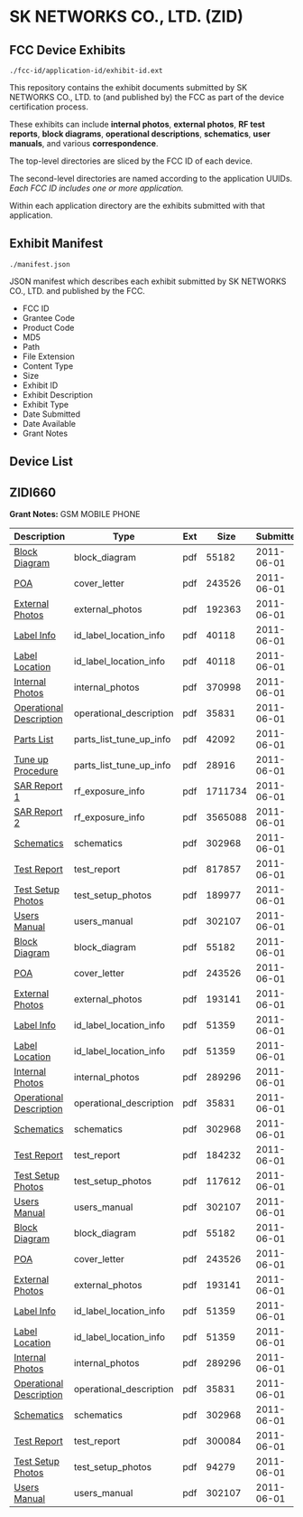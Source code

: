 # SK NETWORKS CO., LTD. (ZID)
## FCC Device Exhibits

```
./fcc-id/application-id/exhibit-id.ext
```

This repository contains the exhibit documents submitted by SK NETWORKS CO., LTD. to (and published by) the FCC as part of the device certification process.

These exhibits can include **internal photos**, **external photos**, **RF test reports**, **block diagrams**, **operational descriptions**, **schematics**, **user manuals**, and various **correspondence**.

The top-level directories are sliced by the FCC ID of each device.

The second-level directories are named according to the application UUIDs. *Each FCC ID includes one or more application.*

Within each application directory are the exhibits submitted with that application. 

## Exhibit Manifest

```
./manifest.json
```

JSON manifest which describes each exhibit submitted by SK NETWORKS CO., LTD. and published by the FCC.

- FCC ID
- Grantee Code
- Product Code
- MD5
- Path
- File Extension
- Content Type
- Size
- Exhibit ID
- Exhibit Description
- Exhibit Type
- Date Submitted
- Date Available
- Grant Notes

## Device List
## ZIDI660
**Grant Notes:** GSM MOBILE PHONE

| Description | Type | Ext | Size | Submitted | Available |
| ----------- | ---- | --- | ---- | --------- | --------- |
| [Block Diagram](ZIDI660/f4e2b856a278bcbc8d58edd8b6e02382/1475538.pdf) | block_diagram | pdf | 55182 | 2011-06-01 | 2011-06-01 |
| [POA](ZIDI660/f4e2b856a278bcbc8d58edd8b6e02382/1475544.pdf) | cover_letter | pdf | 243526 | 2011-06-01 | 2011-06-01 |
| [External Photos](ZIDI660/f4e2b856a278bcbc8d58edd8b6e02382/1475567.pdf) | external_photos | pdf | 192363 | 2011-06-01 | 2011-06-01 |
| [Label Info](ZIDI660/f4e2b856a278bcbc8d58edd8b6e02382/1475569.pdf) | id_label_location_info | pdf | 40118 | 2011-06-01 | 2011-06-01 |
| [Label Location](ZIDI660/f4e2b856a278bcbc8d58edd8b6e02382/1475569.pdf) | id_label_location_info | pdf | 40118 | 2011-06-01 | 2011-06-01 |
| [Internal Photos](ZIDI660/f4e2b856a278bcbc8d58edd8b6e02382/1475568.pdf) | internal_photos | pdf | 370998 | 2011-06-01 | 2011-06-01 |
| [Operational Description](ZIDI660/f4e2b856a278bcbc8d58edd8b6e02382/1475543.pdf) | operational_description | pdf | 35831 | 2011-06-01 | 2011-06-01 |
| [Parts List](ZIDI660/f4e2b856a278bcbc8d58edd8b6e02382/1475572.pdf) | parts_list_tune_up_info | pdf | 42092 | 2011-06-01 | 2011-06-01 |
| [Tune up Procedure](ZIDI660/f4e2b856a278bcbc8d58edd8b6e02382/1269617.pdf) | parts_list_tune_up_info | pdf | 28916 | 2011-06-01 | 2011-06-01 |
| [SAR Report 1](ZIDI660/f4e2b856a278bcbc8d58edd8b6e02382/1475574.pdf) | rf_exposure_info | pdf | 1711734 | 2011-06-01 | 2011-06-01 |
| [SAR Report 2](ZIDI660/f4e2b856a278bcbc8d58edd8b6e02382/1475575.pdf) | rf_exposure_info | pdf | 3565088 | 2011-06-01 | 2011-06-01 |
| [Schematics](ZIDI660/f4e2b856a278bcbc8d58edd8b6e02382/1475545.pdf) | schematics | pdf | 302968 | 2011-06-01 | 2011-06-01 |
| [Test Report](ZIDI660/f4e2b856a278bcbc8d58edd8b6e02382/1475577.pdf) | test_report | pdf | 817857 | 2011-06-01 | 2011-06-01 |
| [Test Setup Photos](ZIDI660/f4e2b856a278bcbc8d58edd8b6e02382/1475578.pdf) | test_setup_photos | pdf | 189977 | 2011-06-01 | 2011-06-01 |
| [Users Manual](ZIDI660/f4e2b856a278bcbc8d58edd8b6e02382/1475546.pdf) | users_manual | pdf | 302107 | 2011-06-01 | 2011-06-01 |
| [Block Diagram](ZIDI660/d8825b9ae2d9a26dcb7d5371bea7ac33/1475538.pdf) | block_diagram | pdf | 55182 | 2011-06-01 | 2011-06-01 |
| [POA](ZIDI660/d8825b9ae2d9a26dcb7d5371bea7ac33/1475544.pdf) | cover_letter | pdf | 243526 | 2011-06-01 | 2011-06-01 |
| [External Photos](ZIDI660/d8825b9ae2d9a26dcb7d5371bea7ac33/1475539.pdf) | external_photos | pdf | 193141 | 2011-06-01 | 2011-06-01 |
| [Label Info](ZIDI660/d8825b9ae2d9a26dcb7d5371bea7ac33/1475542.pdf) | id_label_location_info | pdf | 51359 | 2011-06-01 | 2011-06-01 |
| [Label Location](ZIDI660/d8825b9ae2d9a26dcb7d5371bea7ac33/1475542.pdf) | id_label_location_info | pdf | 51359 | 2011-06-01 | 2011-06-01 |
| [Internal Photos](ZIDI660/d8825b9ae2d9a26dcb7d5371bea7ac33/1475540.pdf) | internal_photos | pdf | 289296 | 2011-06-01 | 2011-06-01 |
| [Operational Description](ZIDI660/d8825b9ae2d9a26dcb7d5371bea7ac33/1475543.pdf) | operational_description | pdf | 35831 | 2011-06-01 | 2011-06-01 |
| [Schematics](ZIDI660/d8825b9ae2d9a26dcb7d5371bea7ac33/1475545.pdf) | schematics | pdf | 302968 | 2011-06-01 | 2011-06-01 |
| [Test Report](ZIDI660/d8825b9ae2d9a26dcb7d5371bea7ac33/1475555.pdf) | test_report | pdf | 184232 | 2011-06-01 | 2011-06-01 |
| [Test Setup Photos](ZIDI660/d8825b9ae2d9a26dcb7d5371bea7ac33/1475556.pdf) | test_setup_photos | pdf | 117612 | 2011-06-01 | 2011-06-01 |
| [Users Manual](ZIDI660/d8825b9ae2d9a26dcb7d5371bea7ac33/1475546.pdf) | users_manual | pdf | 302107 | 2011-06-01 | 2011-06-01 |
| [Block Diagram](ZIDI660/d7803bfd0c542948a0093ca7d61a5fc8/1475538.pdf) | block_diagram | pdf | 55182 | 2011-06-01 | 2011-06-01 |
| [POA](ZIDI660/d7803bfd0c542948a0093ca7d61a5fc8/1475544.pdf) | cover_letter | pdf | 243526 | 2011-06-01 | 2011-06-01 |
| [External Photos](ZIDI660/d7803bfd0c542948a0093ca7d61a5fc8/1475539.pdf) | external_photos | pdf | 193141 | 2011-06-01 | 2011-06-01 |
| [Label Info](ZIDI660/d7803bfd0c542948a0093ca7d61a5fc8/1475542.pdf) | id_label_location_info | pdf | 51359 | 2011-06-01 | 2011-06-01 |
| [Label Location](ZIDI660/d7803bfd0c542948a0093ca7d61a5fc8/1475542.pdf) | id_label_location_info | pdf | 51359 | 2011-06-01 | 2011-06-01 |
| [Internal Photos](ZIDI660/d7803bfd0c542948a0093ca7d61a5fc8/1475540.pdf) | internal_photos | pdf | 289296 | 2011-06-01 | 2011-06-01 |
| [Operational Description](ZIDI660/d7803bfd0c542948a0093ca7d61a5fc8/1475543.pdf) | operational_description | pdf | 35831 | 2011-06-01 | 2011-06-01 |
| [Schematics](ZIDI660/d7803bfd0c542948a0093ca7d61a5fc8/1475545.pdf) | schematics | pdf | 302968 | 2011-06-01 | 2011-06-01 |
| [Test Report](ZIDI660/d7803bfd0c542948a0093ca7d61a5fc8/1475536.pdf) | test_report | pdf | 300084 | 2011-06-01 | 2011-06-01 |
| [Test Setup Photos](ZIDI660/d7803bfd0c542948a0093ca7d61a5fc8/1475537.pdf) | test_setup_photos | pdf | 94279 | 2011-06-01 | 2011-06-01 |
| [Users Manual](ZIDI660/d7803bfd0c542948a0093ca7d61a5fc8/1475546.pdf) | users_manual | pdf | 302107 | 2011-06-01 | 2011-06-01 |
